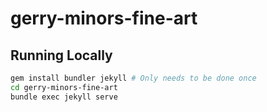 # gerry-minors-fine-art

## Running Locally

```bash
gem install bundler jekyll # Only needs to be done once
cd gerry-minors-fine-art
bundle exec jekyll serve
```
